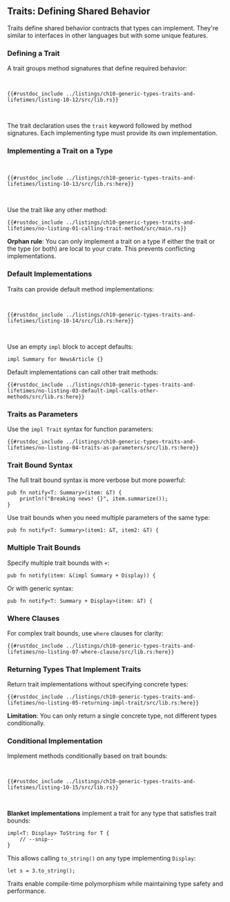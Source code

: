 ## Traits: Defining Shared Behavior

Traits define shared behavior contracts that types can implement. They're similar to interfaces in other languages but with some unique features.

### Defining a Trait

A trait groups method signatures that define required behavior:

<Listing number="10-12" file-name="src/lib.rs" caption="A `Summary` trait with a `summarize` method">

```rust,editable,noplayground
{{#rustdoc_include ../listings/ch10-generic-types-traits-and-lifetimes/listing-10-12/src/lib.rs}}
```

</Listing>

The trait declaration uses the `trait` keyword followed by method signatures. Each implementing type must provide its own implementation.

### Implementing a Trait on a Type

<Listing number="10-13" file-name="src/lib.rs" caption="Implementing the `Summary` trait">

```rust,editable,noplayground
{{#rustdoc_include ../listings/ch10-generic-types-traits-and-lifetimes/listing-10-13/src/lib.rs:here}}
```

</Listing>

Use the trait like any other method:

```rust,editable,ignore
{{#rustdoc_include ../listings/ch10-generic-types-traits-and-lifetimes/no-listing-01-calling-trait-method/src/main.rs}}
```

**Orphan rule**: You can only implement a trait on a type if either the trait or the type (or both) are local to your crate. This prevents conflicting implementations.

### Default Implementations

Traits can provide default method implementations:

<Listing number="10-14" file-name="src/lib.rs" caption="Default implementation">

```rust,editable,noplayground
{{#rustdoc_include ../listings/ch10-generic-types-traits-and-lifetimes/listing-10-14/src/lib.rs:here}}
```

</Listing>

Use an empty `impl` block to accept defaults:

```rust,editable,ignore
impl Summary for NewsArticle {}
```

Default implementations can call other trait methods:

```rust,editable,noplayground
{{#rustdoc_include ../listings/ch10-generic-types-traits-and-lifetimes/no-listing-03-default-impl-calls-other-methods/src/lib.rs:here}}
```

### Traits as Parameters

Use the `impl Trait` syntax for function parameters:

```rust,editable,ignore
{{#rustdoc_include ../listings/ch10-generic-types-traits-and-lifetimes/no-listing-04-traits-as-parameters/src/lib.rs:here}}
```

### Trait Bound Syntax

The full trait bound syntax is more verbose but more powerful:

```rust,editable,ignore
pub fn notify<T: Summary>(item: &T) {
    println!("Breaking news! {}", item.summarize());
}
```

Use trait bounds when you need multiple parameters of the same type:

```rust,editable,ignore
pub fn notify<T: Summary>(item1: &T, item2: &T) {
```

### Multiple Trait Bounds

Specify multiple trait bounds with `+`:

```rust,editable,ignore
pub fn notify(item: &(impl Summary + Display)) {
```

Or with generic syntax:

```rust,editable,ignore
pub fn notify<T: Summary + Display>(item: &T) {
```

### Where Clauses

For complex trait bounds, use `where` clauses for clarity:

```rust,editable,ignore
{{#rustdoc_include ../listings/ch10-generic-types-traits-and-lifetimes/no-listing-07-where-clause/src/lib.rs:here}}
```

### Returning Types That Implement Traits

Return trait implementations without specifying concrete types:

```rust,editable,ignore
{{#rustdoc_include ../listings/ch10-generic-types-traits-and-lifetimes/no-listing-05-returning-impl-trait/src/lib.rs:here}}
```

**Limitation**: You can only return a single concrete type, not different types conditionally.

### Conditional Implementation

Implement methods conditionally based on trait bounds:

<Listing number="10-15" file-name="src/lib.rs" caption="Conditional method implementation">

```rust,editable,noplayground
{{#rustdoc_include ../listings/ch10-generic-types-traits-and-lifetimes/listing-10-15/src/lib.rs}}
```

</Listing>

**Blanket implementations** implement a trait for any type that satisfies trait bounds:

```rust,editable,ignore
impl<T: Display> ToString for T {
    // --snip--
}
```

This allows calling `to_string()` on any type implementing `Display`:

```rust,editable
let s = 3.to_string();
```

Traits enable compile-time polymorphism while maintaining type safety and performance.
